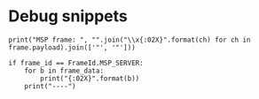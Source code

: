 Debug snippets
==============

```
print("MSP frame: ", "".join("\\x{:02X}".format(ch) for ch in frame.payload).join(['"', '"']))
```

```
if frame_id == FrameId.MSP_SERVER:
    for b in frame_data:
        print("{:02X}".format(b))
    print("----")
```
